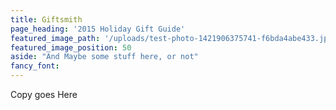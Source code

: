 ```yaml
---
title: Giftsmith
page_heading: '2015 Holiday Gift Guide'
featured_image_path: '/uploads/test-photo-1421906375741-f6bda4abe433.jpeg'
featured_image_position: 50
aside: "And Maybe some stuff here, or not"
fancy_font:
---
```

Copy goes Here